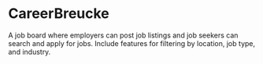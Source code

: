 # CareerBreucke
A job board where employers can post job listings and job seekers can search and apply for jobs. Include features for filtering by location, job type, and industry.
